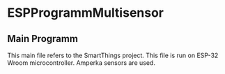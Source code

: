 # ESPProgrammMultisensor
## Main Programm
This main file refers to the SmartThings project. This file is run on ESP-32 Wroom microcontroller. Amperka sensors are used.
